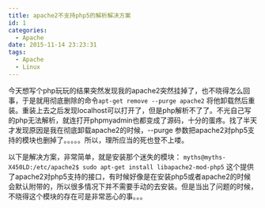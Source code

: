 ```yaml
---
title: apache2不支持php5的解析解决方案
id: 1
categories:
  - Apache
date: 2015-11-14 23:23:31
tags:
  - Apache
  - Linux
---
```


今天想写个php玩玩的结果突然发现我的apache2突然挂掉了，也不晓得怎么回事，于是就用彻底删除的命令`apt-get remove --purge apache2` 将他卸载然后重装。重装上去之后发现localhost可以打开了，但是php解析不了了。不光自己写的php无法解析，就连打开phpmyadmin也都变成了源码，十分的蛋疼。找了半天才发现原因是我在彻底卸载apache2的时候，--purge 参数把apache2对php5支持的模块也删掉了。。。。。所以，理所应当的死也登不上喽。

以下是解决方案，非常简单，就是安装那个迷失的模块：
`myths@myths-X450LD:/etc/apache2$ sudo apt-get install libapache2-mod-php5`
这个提供了apache2对php5支持的接口，有时候好像是在安装php5或者apache2的时候会默认附带的，所以很多情况下并不需要手动的去安装。但是当出了问题的时候，不晓得这个模块的存在可是非常恶心的事。。。